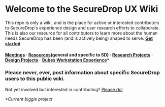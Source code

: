 # Welcome to the SecureDrop UX Wiki 

This repo is only a wiki, and is the place for active or interested contributors to SecureDrop's experience design and user research efforts to collaborate. This is also our resource for all contributors to learn more about the human needs SecureDrop has been (and is actively being) shaped to serve. [**Get started**](https://github.com/freedomofpress/securedrop-ux/wiki)

#### [Meetings](https://github.com/freedomofpress/securedrop-ux/wiki/Meetings)  ·  [Resources](https://github.com/freedomofpress/securedrop-ux/wiki#resources)(general and specific to SD) ·  [Research Projects](https://github.com/freedomofpress/securedrop-ux/wiki#user-research)  ·  [Design Projects](https://github.com/freedomofpress/securedrop-ux/wiki#experience-design)  ·  [Qubes Workstation Experience](https://github.com/freedomofpress/securedrop-ux/wiki/Qubes-Journalist-Workstation)*


### Please never, ever, post information about specific SecureDrop users to this public wiki.
  
Not yet involved but interested in contributing? [Please do!](https://github.com/freedomofpress/securedrop-ux/wiki/Volunteer-Survey)

_*Current biggie project_
